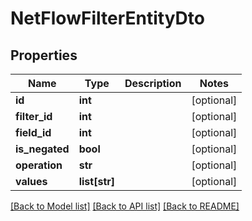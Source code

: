 # NetFlowFilterEntityDto

## Properties
Name | Type | Description | Notes
------------ | ------------- | ------------- | -------------
**id** | **int** |  | [optional] 
**filter_id** | **int** |  | [optional] 
**field_id** | **int** |  | [optional] 
**is_negated** | **bool** |  | [optional] 
**operation** | **str** |  | [optional] 
**values** | **list[str]** |  | [optional] 

[[Back to Model list]](../README.md#documentation-for-models) [[Back to API list]](../README.md#documentation-for-api-endpoints) [[Back to README]](../README.md)

